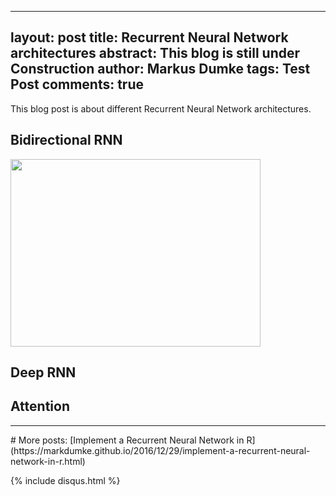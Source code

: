  ---
layout: post
title: Recurrent Neural Network architectures
abstract: This blog is still under Construction
author: Markus Dumke
tags: Test Post
comments: true
---

This blog post is about different Recurrent Neural Network architectures.

## Bidirectional RNN

<img src="{{ site.url }}/assets/mod_bidirectional_rnn2.JPG" width="400" height="300" />

## Deep RNN

## Attention

<hr>
# More posts:
[Implement a Recurrent Neural Network in R](https://markdumke.github.io/2016/12/29/implement-a-recurrent-neural-network-in-r.html)

{% include disqus.html %}
